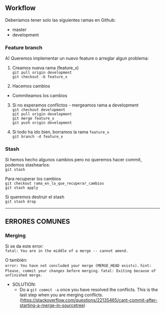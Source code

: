 ## Workflow

Deberiamos tener solo las siguientes ramas en Github:  

* master  
* development  


### Feature branch

A) Queremos implementar un nuevo feature o arreglar algun problema:

1. Creamos nueva rama (feature_x)  
`git pull origin development`  
`git checkout -b feature_x`

2. Hacemos cambios  
- Commiteamos los cambios

3. Si no esperamos conflictos - mergeamos rama a development  
`git checkout development`  
`git pull origin development`  
`git merge feature_x`  
`git push origin development`   

4. Si todo ha ido bien, borramos la rama `feature_x`  
`git branch -d feature_x`



### Stash

Si hemos hecho algunos cambios pero no queremos hacer commit, podemos stashearlos:  
`git stash`  

Para recuperar los cambios  
`git checkout rama_en_la_que_recuperar_cambios`  
`git stash apply`  


Si queremos destruir el stash  
`git stash drop`  


---  

## ERRORES COMUNES

### Merging

Si se da este error:  
`fatal: You are in the middle of a merge -- cannot amend.`

O también:  
`error: You have not concluded your merge (MERGE_HEAD exists).`
`hint: Please, commit your changes before merging.`
`fatal: Exiting because of unfinished merge.`

* SOLUTION:  
    + Do a `git commit -a` once you have resolved the conflicts. This is the last step when you are merging conflicts. (https://stackoverflow.com/questions/22135465/cant-commit-after-starting-a-merge-in-sourcetree)

